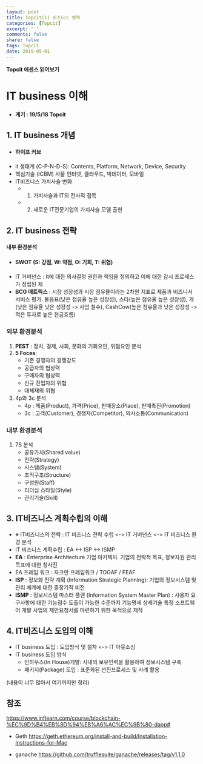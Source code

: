 ```yaml
---
layout: post
title: Topcit(1) 비즈니스 영역
categories: [Topcit]
excerpt: ' '
comments: false
share: false
tags: Topcit
date: 2019-05-01
---
```


**Topcit 에센스 읽어보기**

# IT business 이해

- #### 계기 : 19/5/18 Topcit

## 1. IT business 개념

- #### 하이프 커브
- it 생태계 (C-P-N-D-S): Contents, Platform, Network, Device, Security
- 핵심기술 (ICBM) 사물 인터넷, 클라우드, 빅데이터, 모바일
- IT비즈니스 가치사슬 변화
  - 1. 가치사슬과 IT의 전사적 접목
  - 2. 새로운 IT전문기업의 가치사슬 모델 출현

## 2. IT business 전략

#### 내부 환경분석

- #### SWOT (S: 강점, W: 약점, O: 기회, T: 위협)
- IT 거버넌스 : It에 대한 의사결정 권한과 책임을 정의하고 이에 대한 감시 프로세스가 정립된 체
- **BCG 매트릭스** : 시장 성장성과 시장 점유율이라는 2차원 지표로 제품과 비즈니서 서비스 평가. 물음표(낮은 점유율 높은 성장성), 스타(높은 점유율 높은 성장성), 개(낮은 점유율 낮은 성장성 -> 사업 철수), CashCow(높은 점유율과 낮은 성장성 -> 적은 투자로 높은 현금흐름)

### 외부 환경분석

1.  **PEST** : 정치, 경제, 사회, 문화의 기회요인, 위협요인 분석
2.  **5 Foces**:
    - 기존 경쟁자의 경쟁강도
    - 공급자의 협상력
    - 구매자의 협상력
    - 신규 진입자의 위협
    - 대체재의 위협
3.  4p와 3c 분석
    - 4p : 제품(Product), 가격(Price), 판매장소(Place), 판매촉진(Promotion)
    - 3c : 고객(Customer), 경쟁자(Competitor), 의사소통(Communication)

### 내부 환경분석

1. 7S 분석
   - 공유가치(Shared value)
   - 전략(Strategy)
   - 시스템(System)
   - 조직구조(Structure)
   - 구성원(Staff)
   - 리더십 스타일(Style)
   - 관리기술(Skill)

## 3. IT비즈니스 계획수립의 이해

- ※ IT비즈니스의 전략 : IT 비즈니스 전략 수립 <-> IT 거버넌스 <-> IT 비즈니스 환경 분석
- IT 비즈니스 계획수립 : EA <-> ISP <-> ISMP
- **EA** : Enterprise Architecture 기업 아키텍처. 기업의 전략적 목표, 정보자원 관리 목표에 대한 청사진
- EA 프레임 워크 : 자크만 프레임워크 / TOGAF / FEAF
- **ISP** : 정보화 전략 계획 (Information Strategic Planning): 기업의 정보시스템 및 관리 체계에 대한 중장기적 비전
- **ISMP** : 정보시스템 마스터 플랜 (Information System Master Plan) : 사용자 요구사항에 대한 기능점수 도출이 가능한 수준까지 기능명세 상세기술 특정 소프트웨어 개발 사업의 제안요청서를 마련하기 위한 목적으로 제작

## 4. IT비즈니스 도입의 이해

- IT business 도입 : 도입방식 및 절차 <-> IT 아웃소싱
- IT business 도입 방식
  - 인하우스(In House)개발: 사내의 보유인력을 활용하여 정보시스템 구축
  - 패키지(Package) 도입 : 표준화된 선진프로세스 및 사례 활용

(내용이 너무 많아서 여기까지만 정리)

## 참조

<https://www.inflearn.com/course/blockchain-%EC%9D%B4%EB%8D%94%EB%A6%AC%EC%9B%80-dapp#>

- Geth
  <https://geth.ethereum.org/install-and-build/Installation-Instructions-for-Mac>

- ganache
  <https://github.com/trufflesuite/ganache/releases/tag/v1.1.0>
